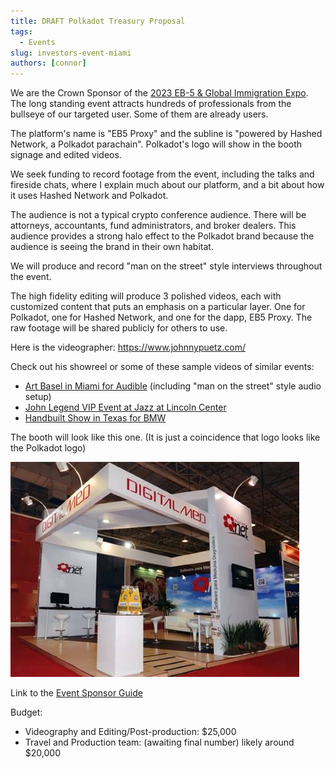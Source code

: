 ```yaml
---
title: DRAFT Polkadot Treasury Proposal 
tags:
  - Events
slug: investors-event-miami
authors: [connor]
---
```

<head>
  <title>Polkadot Treasury Proposal</title>
  <meta charSet="utf-8" />
  <meta property="og:image" content="https://docs.hashed.network/img/networked-desk-cartoon.png" />
  <meta property="twitter:description" content="x DOT for high fidelity videography and interviews from an non-crypto industry event Miami. The Crown Sponsor of the event is built is built on Polkadot and will include Polkadot signage in the sub-headline. Check the sample clips " />
  <meta property="og:description" content="x DOT for high fidelity videography and interviews from an non-crypto industry event Miami. The Crown Sponsor of the event is built is built on Polkadot and will include Polkadot signage in the sub-headline. Check the sample clips " />
  <meta property="og:title" content="Polkadot Treasury Proposal" />
  <meta property="og:url" content="https://docs.hashed.network/blog/investors-event-miami" />
</head>

We are the Crown Sponsor of the [2023 EB-5 & Global Immigration Expo](https://www.eb5investors.com/conferences/eb5-immigration-expo-miami-united-states). The long standing event attracts hundreds of professionals from the bullseye of our targeted user. Some of them are already users. 

The platform's name is "EB5 Proxy" and the subline is "powered by Hashed Network, a Polkadot parachain". Polkadot's logo will show in the booth signage and edited videos. 

We seek funding to record footage from the event, including the talks and fireside chats, where I explain much about our platform, and a bit about how it uses Hashed Network and Polkadot. 

The audience is not a typical crypto conference audience. There will be attorneys, accountants, fund administrators, and broker dealers. This audience provides a strong halo effect to the Polkadot brand because the audience is seeing the brand in their own habitat. 

We will produce and record "man on the street" style interviews throughout the event. 

The high fidelity editing will produce 3 polished videos, each with customized content that puts an emphasis on a particular layer. One for Polkadot, one for Hashed Network, and one for the dapp, EB5 Proxy. The raw footage will be shared publicly for others to use.

Here is the videographer: https://www.johnnypuetz.com/

Check out his showreel or some of these sample videos of similar events: 
- [Art Basel in Miami for Audible](https://vimeo.com/781822259/c4d84b213a) (including "man on the street" style audio setup)
- [John Legend VIP Event at Jazz at Lincoln Center](https://vimeo.com/781821264/97bc60ede1)
- [Handbuilt Show in Texas for BMW](https://www.johnnypuetz.com/post/bmw-motorrad-at-the-handbuilt-show)

The booth will look like this one. (It is just a coincidence that logo looks like the Polkadot logo)

![image](booth.jpg)

Link to the [Event Sponsor Guide](Miami-Expo-Sponsor-Guide.pdf)

Budget: 
- Videography and Editing/Post-production: $25,000
- Travel and Production team: (awaiting final number) likely around $20,000

